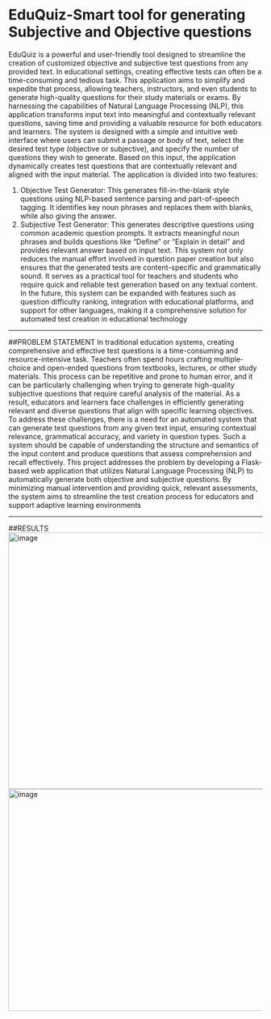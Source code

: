 # EduQuiz-Smart tool for generating Subjective and Objective questions
EduQuiz is a powerful and user-friendly tool designed to streamline the creation of customized objective and subjective test questions from any provided text. In educational settings, creating effective tests can often be a time-consuming and tedious task. This application aims to simplify and expedite that process, allowing teachers, instructors, and even students to generate high-quality questions for their study materials or exams. By harnessing the capabilities of Natural Language Processing (NLP), this application transforms input text into meaningful and contextually relevant questions, saving time and providing a valuable resource for both educators and learners.
The system is designed with a simple and intuitive web interface where users can submit a passage or body of text, select the desired test type (objective or subjective), and specify the number of questions they wish to generate. Based on this input, the application dynamically creates test questions that are contextually relevant and aligned with the input material.
The application is divided into two features:
1. Objective Test Generator: This generates fill-in-the-blank style questions using NLP-based sentence parsing and part-of-speech tagging. It identifies key noun phrases and replaces them with blanks, while also giving the answer.
2. Subjective Test Generator: This generates descriptive questions using common academic question prompts. It extracts meaningful noun phrases and builds questions like “Define” or “Explain in detail” and provides relevant answer based on input text.
This system not only reduces the manual effort involved in question paper creation but also ensures that the generated tests are content-specific and grammatically sound. It serves as a practical tool for teachers and students who require quick and reliable test generation based on any textual content. In the future, this system can be expanded with features such as question difficulty ranking, integration with educational platforms, and support for other languages, making it a comprehensive solution for automated test creation in educational technology

---
##PROBLEM STATEMENT
In traditional education systems, creating comprehensive and effective test questions is a time-consuming and resource-intensive task. Teachers often spend hours crafting multiple-choice and open-ended questions from textbooks, lectures, or other study materials. This process can be repetitive and prone to human error, and it can be particularly challenging when trying to generate high-quality subjective questions that require careful analysis of the material. 
As a result, educators and learners face challenges in efficiently generating relevant and diverse questions that align with specific learning objectives. To address these challenges, there is a need for an automated system that can generate test questions from any given text input, ensuring contextual relevance, grammatical accuracy, and variety in question types. Such a system should be capable of understanding the structure and semantics of the input content and produce questions that assess comprehension and recall effectively.
This project addresses the problem by developing a Flask-based web application that utilizes Natural Language Processing (NLP) to automatically generate both objective and subjective questions. By minimizing manual intervention and providing quick, relevant assessments, the system aims to streamline the test creation process for educators and support adaptive learning environments

---
##RESULTS
<img width="1009" height="508" alt="image" src="https://github.com/user-attachments/assets/7ffa2526-74c3-41b5-a573-f0be42fa7e3c" />
<br>
<img width="648" height="440" alt="image" src="https://github.com/user-attachments/assets/ba76fb6d-3d56-43c2-8953-59a9f64d3156" />

